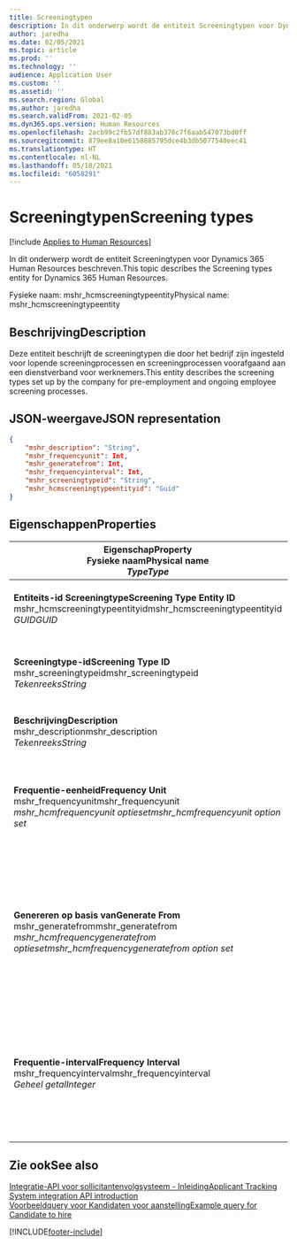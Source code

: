```yaml
---
title: Screeningtypen
description: In dit onderwerp wordt de entiteit Screeningtypen voor Dynamics 365 Human Resources beschreven.
author: jaredha
ms.date: 02/05/2021
ms.topic: article
ms.prod: ''
ms.technology: ''
audience: Application User
ms.custom: ''
ms.assetid: ''
ms.search.region: Global
ms.author: jaredha
ms.search.validFrom: 2021-02-05
ms.dyn365.ops.version: Human Resources
ms.openlocfilehash: 2acb99c2fb57df883ab376c7f6aab547073bd0ff
ms.sourcegitcommit: 879ee8a10e6158885795dce4b3db5077540eec41
ms.translationtype: HT
ms.contentlocale: nl-NL
ms.lasthandoff: 05/18/2021
ms.locfileid: "6058291"
---
```

# <a name="screening-types"></a><span data-ttu-id="8fa79-103">Screeningtypen</span><span class="sxs-lookup"><span data-stu-id="8fa79-103">Screening types</span></span>

[!include [Applies to Human Resources](../includes/applies-to-hr.md)]

<span data-ttu-id="8fa79-104">In dit onderwerp wordt de entiteit Screeningtypen voor Dynamics 365 Human Resources beschreven.</span><span class="sxs-lookup"><span data-stu-id="8fa79-104">This topic describes the Screening types entity for Dynamics 365 Human Resources.</span></span>

<span data-ttu-id="8fa79-105">Fysieke naam: mshr_hcmscreeningtypeentity</span><span class="sxs-lookup"><span data-stu-id="8fa79-105">Physical name: mshr_hcmscreeningtypeentity</span></span>

## <a name="description"></a><span data-ttu-id="8fa79-106">Beschrijving</span><span class="sxs-lookup"><span data-stu-id="8fa79-106">Description</span></span>

<span data-ttu-id="8fa79-107">Deze entiteit beschrijft de screeningtypen die door het bedrijf zijn ingesteld voor lopende screeningprocessen en screeningprocessen voorafgaand aan een dienstverband voor werknemers.</span><span class="sxs-lookup"><span data-stu-id="8fa79-107">This entity describes the screening types set up by the company for pre-employment and ongoing employee screening processes.</span></span>

## <a name="json-representation"></a><span data-ttu-id="8fa79-108">JSON-weergave</span><span class="sxs-lookup"><span data-stu-id="8fa79-108">JSON representation</span></span>

```json
{
    "mshr_description": "String",
    "mshr_frequencyunit": Int,
    "mshr_generatefrom": Int,
    "mshr_frequencyinterval": Int,
    "mshr_screeningtypeid": "String",
    "mshr_hcmscreeningtypeentityid": "Guid"
}
```

## <a name="properties"></a><span data-ttu-id="8fa79-109">Eigenschappen</span><span class="sxs-lookup"><span data-stu-id="8fa79-109">Properties</span></span>

| <span data-ttu-id="8fa79-110">Eigenschap</span><span class="sxs-lookup"><span data-stu-id="8fa79-110">Property</span></span><br><span data-ttu-id="8fa79-111">**Fysieke naam**</span><span class="sxs-lookup"><span data-stu-id="8fa79-111">**Physical name**</span></span><br><span data-ttu-id="8fa79-112">**_Type_**</span><span class="sxs-lookup"><span data-stu-id="8fa79-112">**_Type_**</span></span> | <span data-ttu-id="8fa79-113">Gebruiken</span><span class="sxs-lookup"><span data-stu-id="8fa79-113">Use</span></span> | <span data-ttu-id="8fa79-114">Beschrijving</span><span class="sxs-lookup"><span data-stu-id="8fa79-114">Description</span></span> |
| --- | --- | --- |
| <span data-ttu-id="8fa79-115">**Entiteits-id Screeningtype**</span><span class="sxs-lookup"><span data-stu-id="8fa79-115">**Screening Type Entity ID**</span></span><br><span data-ttu-id="8fa79-116">mshr_hcmscreeningtypeentityid</span><span class="sxs-lookup"><span data-stu-id="8fa79-116">mshr_hcmscreeningtypeentityid</span></span><br><span data-ttu-id="8fa79-117">*GUID*</span><span class="sxs-lookup"><span data-stu-id="8fa79-117">*GUID*</span></span> | <span data-ttu-id="8fa79-118">Alleen-lezen</span><span class="sxs-lookup"><span data-stu-id="8fa79-118">Read-only</span></span><br><span data-ttu-id="8fa79-119">Vereist</span><span class="sxs-lookup"><span data-stu-id="8fa79-119">Required</span></span><br><span data-ttu-id="8fa79-120">Door systeem gegenereerd</span><span class="sxs-lookup"><span data-stu-id="8fa79-120">System-generated</span></span> | <span data-ttu-id="8fa79-121">Unieke primaire id voor de screeningtyperecord.</span><span class="sxs-lookup"><span data-stu-id="8fa79-121">Unique primary identifier for the screening type record.</span></span> |
| <span data-ttu-id="8fa79-122">**Screeningtype-id**</span><span class="sxs-lookup"><span data-stu-id="8fa79-122">**Screening Type ID**</span></span><br><span data-ttu-id="8fa79-123">mshr_screeningtypeid</span><span class="sxs-lookup"><span data-stu-id="8fa79-123">mshr_screeningtypeid</span></span><br><span data-ttu-id="8fa79-124">*Tekenreeks*</span><span class="sxs-lookup"><span data-stu-id="8fa79-124">*String*</span></span> | <span data-ttu-id="8fa79-125">Lezen/schrijven</span><span class="sxs-lookup"><span data-stu-id="8fa79-125">Read/write</span></span><br><span data-ttu-id="8fa79-126">Vereist</span><span class="sxs-lookup"><span data-stu-id="8fa79-126">Required</span></span> | <span data-ttu-id="8fa79-127">Door de gebruiker gedefinieerde unieke primaire id voor het screeningtype.</span><span class="sxs-lookup"><span data-stu-id="8fa79-127">User-defined unique identifier for the screening type.</span></span> |
| <span data-ttu-id="8fa79-128">**Beschrijving**</span><span class="sxs-lookup"><span data-stu-id="8fa79-128">**Description**</span></span><br><span data-ttu-id="8fa79-129">mshr_description</span><span class="sxs-lookup"><span data-stu-id="8fa79-129">mshr_description</span></span><br><span data-ttu-id="8fa79-130">*Tekenreeks*</span><span class="sxs-lookup"><span data-stu-id="8fa79-130">*String*</span></span> | <span data-ttu-id="8fa79-131">Lezen/schrijven</span><span class="sxs-lookup"><span data-stu-id="8fa79-131">Read/write</span></span><br><span data-ttu-id="8fa79-132">Vereist</span><span class="sxs-lookup"><span data-stu-id="8fa79-132">Required</span></span> | <span data-ttu-id="8fa79-133">De omschrijving van het screeningtype.</span><span class="sxs-lookup"><span data-stu-id="8fa79-133">The description of the screening type.</span></span> |
| <span data-ttu-id="8fa79-134">**Frequentie-eenheid**</span><span class="sxs-lookup"><span data-stu-id="8fa79-134">**Frequency Unit**</span></span><br><span data-ttu-id="8fa79-135">mshr_frequencyunit</span><span class="sxs-lookup"><span data-stu-id="8fa79-135">mshr_frequencyunit</span></span><br><span data-ttu-id="8fa79-136">*mshr_hcmfrequencyunit optieset*</span><span class="sxs-lookup"><span data-stu-id="8fa79-136">*mshr_hcmfrequencyunit option set*</span></span> | <span data-ttu-id="8fa79-137">Lezen/schrijven</span><span class="sxs-lookup"><span data-stu-id="8fa79-137">Read/write</span></span><br><span data-ttu-id="8fa79-138">Vereist</span><span class="sxs-lookup"><span data-stu-id="8fa79-138">Required</span></span> | <span data-ttu-id="8fa79-139">Beschrijft de frequentie waarmee de screening moet worden uitgevoerd voor de toegewezen persoon.</span><span class="sxs-lookup"><span data-stu-id="8fa79-139">Describes the frequency with which the screening must be completed for the assigned person.</span></span> |
| <span data-ttu-id="8fa79-140">**Genereren op basis van**</span><span class="sxs-lookup"><span data-stu-id="8fa79-140">**Generate From**</span></span><br><span data-ttu-id="8fa79-141">mshr_generatefrom</span><span class="sxs-lookup"><span data-stu-id="8fa79-141">mshr_generatefrom</span></span><br><span data-ttu-id="8fa79-142">*mshr_hcmfrequencygeneratefrom optieset*</span><span class="sxs-lookup"><span data-stu-id="8fa79-142">*mshr_hcmfrequencygeneratefrom option set*</span></span> | <span data-ttu-id="8fa79-143">Lezen-schrijven</span><span class="sxs-lookup"><span data-stu-id="8fa79-143">Read-write</span></span><br><span data-ttu-id="8fa79-144">Vereist</span><span class="sxs-lookup"><span data-stu-id="8fa79-144">Required</span></span> | <span data-ttu-id="8fa79-145">Als de frequentiewaarde een andere waarde is dan 'Eenmalig', bepaalt de waarde GenerateFrom de datum waarop de volgende screeninggebeurtenis wordt berekend.</span><span class="sxs-lookup"><span data-stu-id="8fa79-145">If the Frequency value is any value other than “One-time only”, the GenerateFrom value determines the date from which to calculate the next screening event.</span></span> |
| <span data-ttu-id="8fa79-146">**Frequentie-interval**</span><span class="sxs-lookup"><span data-stu-id="8fa79-146">**Frequency Interval**</span></span><br><span data-ttu-id="8fa79-147">mshr_frequencyinterval</span><span class="sxs-lookup"><span data-stu-id="8fa79-147">mshr_frequencyinterval</span></span><br><span data-ttu-id="8fa79-148">*Geheel getal*</span><span class="sxs-lookup"><span data-stu-id="8fa79-148">*Integer*</span></span> | <span data-ttu-id="8fa79-149">Lezen-schrijven</span><span class="sxs-lookup"><span data-stu-id="8fa79-149">Read-write</span></span><br><span data-ttu-id="8fa79-150">Vereist</span><span class="sxs-lookup"><span data-stu-id="8fa79-150">Required</span></span> | <span data-ttu-id="8fa79-151">Als de waarde Frequentie een andere waarde is dan 'Eenmalig', moet u een interval definiëren voor de tijdseenheden tussen elke screeninggebeurtenis.</span><span class="sxs-lookup"><span data-stu-id="8fa79-151">If the Frequency value is any value other than “One-time only”, you must define an interval for the units of time between each screening event.</span></span> |

## <a name="see-also"></a><span data-ttu-id="8fa79-152">Zie ook</span><span class="sxs-lookup"><span data-stu-id="8fa79-152">See also</span></span>

[<span data-ttu-id="8fa79-153">Integratie-API voor sollicitantenvolgsysteem - Inleiding</span><span class="sxs-lookup"><span data-stu-id="8fa79-153">Applicant Tracking System integration API introduction</span></span>](hr-admin-integration-ats-api-introduction.md)<br>
[<span data-ttu-id="8fa79-154">Voorbeeldquery voor Kandidaten voor aanstelling</span><span class="sxs-lookup"><span data-stu-id="8fa79-154">Example query for Candidate to hire</span></span>](hr-admin-integration-ats-api-candidate-to-hire-example-query.md)


[!INCLUDE[footer-include](../includes/footer-banner.md)]